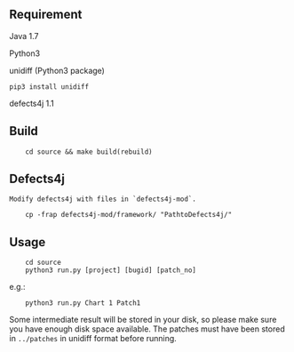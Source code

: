 ## Requirement
Java 1.7

Python3

unidiff (Python3 package)

```
pip3 install unidiff
```

defects4j 1.1

## Build
```
    cd source && make build(rebuild)
```

## Defects4j 
	Modify defects4j with files in `defects4j-mod`.
```
	cp -frap defects4j-mod/framework/ "PathtoDefects4j/"
```
## Usage
```
    cd source
    python3 run.py [project] [bugid] [patch_no]
```
e.g.:
```
    python3 run.py Chart 1 Patch1
```
Some intermediate result will be stored in your disk, so please make sure you have enough disk space available. The patches must have been stored in `../patches` in unidiff format before running.
